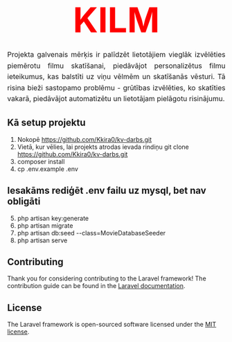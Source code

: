 <p align="center">
  <span style="font-size: 80px; color: red; font-weight: bold;">KILM</span>
</p>

<p align="center" style="max-width: 700px; text-align: justify; margin: 20px auto; font-size: 16px; line-height: 1.6;">
  Projekta galvenais mērķis ir palīdzēt lietotājiem vieglāk izvēlēties piemērotu filmu skatīšanai, piedāvājot personalizētus filmu ieteikumus, kas balstīti uz viņu vēlmēm un skatīšanās vēsturi. Tā risina bieži sastopamo problēmu - grūtības izvēlēties, ko skatīties vakarā, piedāvājot automatizētu un lietotājam pielāgotu risinājumu.
</p>

## Kā setup projektu

1. Nokopē https://github.com/Kkira0/kv-darbs.git
2. Vietā, kur vēlies, lai projekts atrodas ievada rindiņu git clone https://github.com/Kkira0/kv-darbs.git
3. composer install
4. cp .env.example .env

## Iesakāms rediģēt .env failu uz mysql, bet nav obligāti

5. php artisan key:generate
6. php artisan migrate
7. php artisan db:seed --class=MovieDatabaseSeeder
8. php artisan serve

## Contributing

Thank you for considering contributing to the Laravel framework! The contribution guide can be found in the [Laravel documentation](https://laravel.com/docs/contributions).

## License

The Laravel framework is open-sourced software licensed under the [MIT license](https://opensource.org/licenses/MIT).

